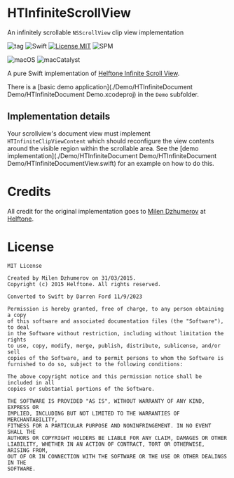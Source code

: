 # HTInfiniteScrollView

An infinitely scrollable `NSScrollView` clip view implementation

![tag](https://img.shields.io/github/v/tag/dagronf/HTInfiniteScrollView)
![Swift](https://img.shields.io/badge/Swift-5.4-orange.svg)
[![License MIT](https://img.shields.io/badge/license-MIT-magenta.svg)](https://github.com/dagronf/HTInfiniteScrollView/blob/master/LICENSE) 
![SPM](https://img.shields.io/badge/spm-compatible-maroon.svg)

![macOS](https://img.shields.io/badge/macOS-10.13+-darkblue)
![macCatalyst](https://img.shields.io/badge/macCatalyst-2+-orangered)

A pure Swift implementation of [Helftone Infinite Scroll View](https://github.com/helftone/infinite-nsscrollview/). 

There is a [basic demo application](./Demo/HTInfiniteDocument Demo/HTInfiniteDocument Demo.xcodeproj) in the `Demo` subfolder.

## Implementation details

Your scrollview's document view must implement `HTInfiniteClipViewContent` which should reconfigure the view contents
around the visible region within the scrollable area. See the [demo implementation](./Demo/HTInfiniteDocument Demo/HTInfiniteDocument Demo/HTInfiniteDocumentView.swift)
for an example on how to do this.

# Credits

All credit for the original implementation goes to [Milen Dzhumerov](https://twitter.com/milend) at [Helftone](https://blog.helftone.com/infinite-nsscrollview/). 

# License

```
MIT License

Created by Milen Dzhumerov on 31/03/2015.
Copyright (c) 2015 Helftone. All rights reserved.

Converted to Swift by Darren Ford 11/9/2023

Permission is hereby granted, free of charge, to any person obtaining a copy
of this software and associated documentation files (the "Software"), to deal
in the Software without restriction, including without limitation the rights
to use, copy, modify, merge, publish, distribute, sublicense, and/or sell
copies of the Software, and to permit persons to whom the Software is
furnished to do so, subject to the following conditions:

The above copyright notice and this permission notice shall be included in all
copies or substantial portions of the Software.

THE SOFTWARE IS PROVIDED "AS IS", WITHOUT WARRANTY OF ANY KIND, EXPRESS OR
IMPLIED, INCLUDING BUT NOT LIMITED TO THE WARRANTIES OF MERCHANTABILITY,
FITNESS FOR A PARTICULAR PURPOSE AND NONINFRINGEMENT. IN NO EVENT SHALL THE
AUTHORS OR COPYRIGHT HOLDERS BE LIABLE FOR ANY CLAIM, DAMAGES OR OTHER
LIABILITY, WHETHER IN AN ACTION OF CONTRACT, TORT OR OTHERWISE, ARISING FROM,
OUT OF OR IN CONNECTION WITH THE SOFTWARE OR THE USE OR OTHER DEALINGS IN THE
SOFTWARE.
```
